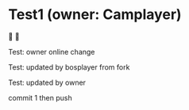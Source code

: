 # Test1 (owner: Camplayer)

 :apple: :pear:

Test: owner online change 

Test: updated by bosplayer from fork

Test: updated by owner

commit 1 then push

